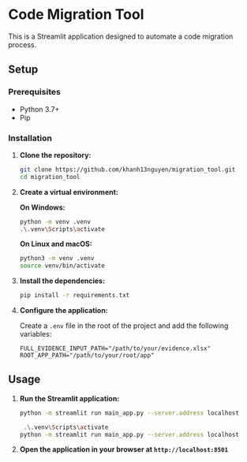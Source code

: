 # Code Migration Tool

This is a Streamlit application designed to automate a code migration process.

## Setup

### Prerequisites

- Python 3.7+
- Pip

### Installation

1.  **Clone the repository:**

    ```bash
    git clone https://github.com/khanh13nguyen/migration_tool.git
    cd migration_tool
    ```

2.  **Create a virtual environment:**

    **On Windows:**

    ```bash
    python -m venv .venv
    .\.venv\Scripts\activate
    ```

    **On Linux and macOS:**

    ```bash
    python3 -m venv .venv
    source venv/bin/activate
    ```

3.  **Install the dependencies:**

    ```bash
    pip install -r requirements.txt
    ```

4.  **Configure the application:**

    Create a `.env` file in the root of the project and add the following variables:

    ```
    FULL_EVIDENCE_INPUT_PATH="/path/to/your/evidence.xlsx"
    ROOT_APP_PATH="/path/to/your/root/app"
    ```

## Usage

1.  **Run the Streamlit application:**

    ```bash
    python -m streamlit run main_app.py --server.address localhost
    ```
    
    ```bash
     .\.venv\Scripts\activate
    python -m streamlit run main_app.py --server.address localhost
    ```

2.  **Open the application in your browser at `http://localhost:8501`**
